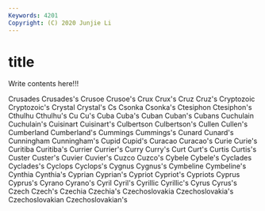 ```yaml
---
Keywords: 4201
Copyright: (C) 2020 Junjie Li
---
```


# title

Write contents here!!!
 
Crusades 
Crusades's 
Crusoe 
Crusoe's
Crux 
Crux's 
Cruz 
Cruz's 
Cryptozoic 
Cryptozoic's 
Crystal 
Crystal's 
Cs 
Csonka
Csonka's 
Ctesiphon 
Ctesiphon's 
Cthulhu 
Cthulhu's 
Cu 
Cu's 
Cuba 
Cuba's 
Cuban
Cuban's 
Cubans 
Cuchulain 
Cuchulain's 
Cuisinart 
Cuisinart's 
Culbertson 
Culbertson's 
Cullen 
Cullen's
Cumberland 
Cumberland's 
Cummings 
Cummings's 
Cunard 
Cunard's 
Cunningham 
Cunningham's 
Cupid 
Cupid's
Curacao 
Curacao's 
Curie 
Curie's 
Curitiba 
Curitiba's 
Currier 
Currier's 
Curry 
Curry's
Curt 
Curt's 
Curtis 
Curtis's 
Custer 
Custer's 
Cuvier 
Cuvier's 
Cuzco 
Cuzco's
Cybele 
Cybele's 
Cyclades 
Cyclades's 
Cyclops 
Cyclops's 
Cygnus 
Cygnus's 
Cymbeline 
Cymbeline's
Cynthia 
Cynthia's 
Cyprian 
Cyprian's 
Cypriot 
Cypriot's 
Cypriots 
Cyprus 
Cyprus's 
Cyrano
Cyrano's 
Cyril 
Cyril's 
Cyrillic 
Cyrillic's 
Cyrus 
Cyrus's 
Czech 
Czech's 
Czechia
Czechia's 
Czechoslovakia 
Czechoslovakia's 
Czechoslovakian 
Czechoslovakian's 
